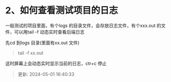 # 2、如何查看测试项目的日志

一般测试的项目里面，有个logs 的目录文件，会存放日志文件，有个xxx.out 的文件，可以用tail -f 动态实时查看后端日志

先cd 到logs 目录(里面有xx.out 文件)

>tail -f xx.out

这时屏幕上会动态实时显示当前的日志，ctr+c 停止

> 更新: 2024-05-01 16:40:33  
